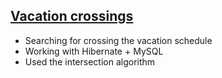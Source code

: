 ## [Vacation crossings](https://github.com/dvkom/skillbox-learning/tree/master/11/4/Hibernate)
* Searching for crossing the vacation schedule
* Working with Hibernate + MySQL
* Used the intersection algorithm
